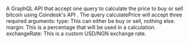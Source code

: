 A GraphQL API that accept one query to calculate the price to buy or sell bitcoin using Coindesk's API .
The query calculatePrice will accept three required arguments:
type: This can either be buy or sell, nothing else.
margin: This is a percentage that will be used in a calculation. 
exchangeRate: This is a custom USD/NGN exchange rate.

